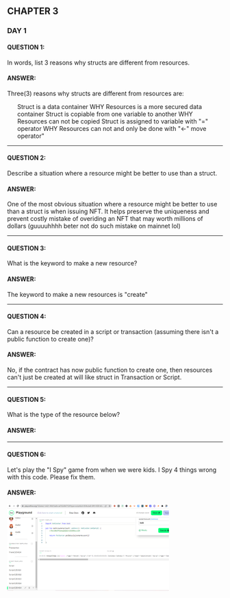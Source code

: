 ## CHAPTER 3

### DAY 1


#### QUESTION 1: 
In words, list 3 reasons why structs are different from resources.
#### ANSWER: 
Three(3) reasons why structs are different from resources are:
<ol>
  <il>Struct is a data container WHY Resources is a more secured data container</il>
  <il>Struct is copiable from one variable to another WHY Resources can not be copied</il>
  <il>Struct is assigned to variable with "=" operator WHY Resources can not and only be done with "<-" move operator" </il>
</ol>

 <hr>
  
#### QUESTION 2: 
Describe a situation where a resource might be better to use than a struct.
#### ANSWER:
One of the most obvious situation where a resource might be better to use than a struct is when issuing NFT. 
It helps preserve the uniqueness and prevent costly mistake of overiding an NFT that may worth millions of dollars 
(guuuuhhhh beter not do such mistake on mainnet lol)

<hr>
  
#### QUESTION 3: 
What is the keyword to make a new resource?
#### ANSWER: 
The keyword to make a new resources is "create"

<hr>
  
#### QUESTION 4: 
Can a resource be created in a script or transaction (assuming there isn't a public function to create one)?
#### ANSWER:
No, if the contract has now public function to create one, then resources can't just be created at will like struct in Transaction or Script.

<hr>
  
#### QUESTION 5: 
What is the type of the resource below?
#### ANSWER:

<hr>

  
#### QUESTION 6: 
Let's play the "I Spy" game from when we were kids. I Spy 4 things wrong with this code. Please fix them.
#### ANSWER:
<img src="https://github.com/SolomonFoskaay/cadence-edao-bootcamp-quest/blob/main/screenshots/EmeraldDAO-Cadence-Chapter2-Day4-Quests-5-Script.png" width="75%" height="75%">
